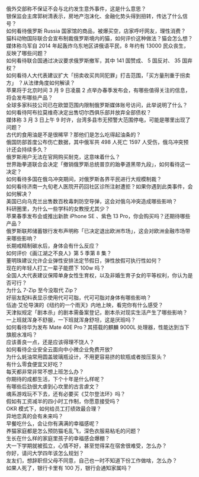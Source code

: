 俄外交部称不保证不会与北约发生意外事件，这是什么意思？  
银保监会主席郭树清表示，房地产泡沫化、金融化势头得到扭转，传达了什么信号？  
如何看待俄罗斯 Russia 国家馆的商品，被爆买空，店家呼吁网友，理性消费？  
猫科动物国际联合会宣布制裁俄罗斯境内的猫，如何评价这种做法？猫会怎么想？  
媒体称乌军自 2014 年起轰炸乌东地区讲俄语平民，8 年约有 13000 民众丧生，反映了哪些问题？  
如何看待联合国通过决议要求俄罗斯撤军，其中 141 国赞成、 5 国反对、 35 国弃权？  
如何看待人大代表建议扩大「拐卖收买共同犯罪」打击范围，「买方量刑重于拐卖方」 ？从法律角度如何解读？  
苹果将于北京时间 3 月 9 日凌晨 2 点举办春季发布会，有哪些值得关注的信息，将会发布哪些产品？  
全球多家科技公司已在欧盟范围内限制俄罗斯媒体账号访问，此举说明了什么？  
如何看待阿布拉莫维奇决定出售切尔西俱乐部并放弃全部债权？  
媒体称 3 月 3 日上午 9 时许，台湾多县市无预警大范围停电，可能是哪里出现了问题？  
古代的食用油是不是很稀罕？那他们是怎么吃得起油条的？  
俄国防部首度公布伤亡数据，其中俄军共 498 人死亡 1597 人受伤，俄乌冲突预计还会持续多久？  
俄罗斯用户无法在官网购买耐克，这意味着什么？  
世界跆拳道联合会决定「撤销俄罗斯总统普京的跆拳道黑带九段」，如何看待这一决定？  
如何看待多国在俄乌冲突期间，对俄罗斯各界平民进行大规模制裁？  
如何看待济南一九旬老人医院开药回社区诊所注射遭拒？如果你遇到此类事件，会如何解决？  
美国已向乌克兰出售数百枚毒刺防空导弹，这会对俄乌冲突造成哪些影响？  
科研圈里，为什么一些学科的女教授尤其少？  
苹果春季发布会或推出新款 iPhone SE 、紫色 13 Pro，你会购买吗？还期待哪些产品？  
俄罗斯联邦储蓄银行发布声明称「已决定退出欧洲市场」，这会对欧洲金融市场带来哪些影响？  
长期戒精制碳水后，身体会有什么反应？  
如何评价《画江湖之不良人》第 5 季第 8 集？  
董明珠建议允许企业弹性安排法定节假日，弹性放假可执行性如何？  
现在的年轻人打工一辈子能攒下 100w 吗？  
全国人大代表建议保障单身女性生育权，以及非婚生育子女的平等权利，你认为是否可行？  
为什么 7-Zip 至今没取代 Zip？  
好丽友配料表显示使用代可可脂，代可可脂对身体有哪些影响？  
伍迪·艾伦导演的《纽约的一个雨天》内地上映，看完你有什么感受？  
天津拟规定「剧本杀」的剧本需备案登记，剧本杀对现实生活产生了哪些影响？  
一上班就浑身不舒服，一下班就浑身舒坦，这是厌班吗？  
如何看待华为发布 Mate 40E Pro？其搭载的麒麟 9000L 处理器，性能达到当下旗舰水准吗？  
应该善良一点，还是应该得理不饶人？  
如何看待企业安全云面向中小微企业免费开放?  
为什么蚝油常用圆盖玻璃瓶设计，不用更容易挤的软瓶或者按压泵头？  
有什么零食便宜又好吃？  
每天都非常非常不想上班怎么办？  
你期待的成都生活，下个十年是什么样呢？  
有哪些后劲很大虐到心坎里的古言虐文？  
魂系游戏玩不下去，还有必要买《艾尔登法环》吗？  
假如有工资减半的四小时工作制，你愿意接受吗？  
OKR 模式下，如何给员工打绩效最合理？  
异地恋真的会有未来吗？  
早餐吃什么，会让你有满满的幸福感呢？  
养猫家庭都是怎么预防猫毛乱飞，深色衣服易粘毛的问题？  
生长在什么样的家庭里孩子的幸福感会爆棚？  
大一下学期就被孤立，心情不好，甚至觉得呆在宿舍很难受，怎么办？  
你好，请问大学四年该怎么规划？  
友友们，想辞职但父母不同意，自己也一时不知道下份工作做啥，怎么办？  
如果人死了，银行卡里有 100 万，银行会通知家属吗？  
